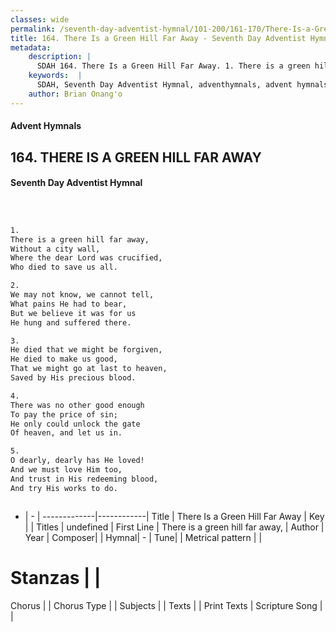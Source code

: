 ```yaml
---
classes: wide
permalink: /seventh-day-adventist-hymnal/101-200/161-170/There-Is-a-Green-Hill-Far-Away/
title: 164. There Is a Green Hill Far Away - Seventh Day Adventist Hymnal
metadata:
    description: |
      SDAH 164. There Is a Green Hill Far Away. 1. There is a green hill far away, Without a city wall, Where the dear Lord was crucified, Who died to save us all.
    keywords:  |
      SDAH, Seventh Day Adventist Hymnal, adventhymnals, advent hymnals, There Is a Green Hill Far Away, There is a green hill far away, 
    author: Brian Onang'o
---
```


#### Advent Hymnals
## 164. THERE IS A GREEN HILL FAR AWAY
#### Seventh Day Adventist Hymnal

```txt



1.
There is a green hill far away,
Without a city wall,
Where the dear Lord was crucified,
Who died to save us all.

2.
We may not know, we cannot tell,
What pains He had to bear,
But we believe it was for us
He hung and suffered there.

3.
He died that we might be forgiven,
He died to make us good,
That we might go at last to heaven,
Saved by His precious blood.

4.
There was no other good enough
To pay the price of sin;
He only could unlock the gate
Of heaven, and let us in.

5.
O dearly, dearly has He loved!
And we must love Him too,
And trust in His redeeming blood,
And try His works to do.



```

- |   -  |
-------------|------------|
Title | There Is a Green Hill Far Away |
Key |  |
Titles | undefined |
First Line | There is a green hill far away, |
Author | 
Year | 
Composer|  |
Hymnal|  - |
Tune|  |
Metrical pattern | |
# Stanzas |  |
Chorus |  |
Chorus Type |  |
Subjects |  |
Texts |  |
Print Texts | 
Scripture Song |  |
  
